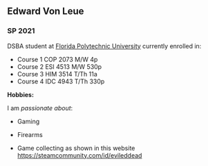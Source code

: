 ## Edward Von Leue

### SP 2021 

DSBA student at [Florida Polytechnic University](https://www.floridapoly.edu) currently enrolled in: 

- Course 1
	COP 2073 M/W 4p
- Course 2
	ESI 4513 M/W 530p
- Course 3
	HIM 3514 T/Th 11a
- Course 4
	IDC 4943 T/Th 330p

**Hobbies:**

I am _passionate about_: 

- Gaming

- Firearms

- Game collecting as shown in this website <https://steamcommunity.com/id/evileddead>

